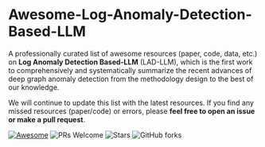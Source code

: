 # Awesome-Log-Anomaly-Detection-Based-LLM

A professionally curated list of awesome resources (paper, code, data, etc.) on **Log Anomaly Detection Based-LLM** (LAD-LLM), which is the first work to comprehensively and systematically summarize the recent advances of deep graph anomaly detection from the methodology design to the best of our knowledge.

We will continue to update this list with the latest resources. If you find any missed resources (paper/code) or errors, please **feel free to open an issue or make a pull request**.

[![Awesome](https://awesome.re/badge.svg)](https://awesome.re) 
![PRs Welcome](https://img.shields.io/badge/PRs-Welcome-green) 
![Stars](https://img.shields.io/github/stars/mala-lab/Awesome-Log-Anomaly-Detection-Based-LLM)
![GitHub forks](https://img.shields.io/github/forks/mala-lab/Awesome-Log-Anomaly-Detection-Based-LLM?color=blue&label=Forks) 


